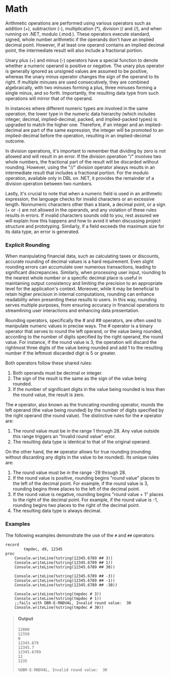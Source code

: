 # Math

Arithmetic operations are performed using various operators such as addition (+), subtraction (-), multiplication (*), division (/ and //), and when running on .NET, modulo (.mod.). These operators execute standard, signed, whole number arithmetic if the operands don't have an implied decimal point. However, if at least one operand contains an implied decimal point, the intermediate result will also include a fractional portion.

Unary plus (+) and minus (-) operators have a special function to denote whether a numeric operand is positive or negative. The unary plus operator is generally ignored as unsigned values are assumed to be positive, whereas the unary minus operator changes the sign of the operand to its right. If multiple minuses are used consecutively, they are combined algebraically, with two minuses forming a plus, three minuses forming a single minus, and so forth. Importantly, the resulting data type from such operations will mirror that of the operand.

In instances where different numeric types are involved in the same operation, the lower type in the numeric data hierarchy (which includes integer, decimal, implied-decimal, packed, and implied-packed types) is upgraded to match the higher one. Therefore, if an integer and an implied-decimal are part of the same expression, the integer will be promoted to an implied-decimal before the operation, resulting in an implied-decimal outcome.

In division operations, it's important to remember that dividing by zero is not allowed and will result in an error. If the division operation "/" involves two whole numbers, the fractional part of the result will be discarded without rounding. However, using the "//" division operator always results in an intermediate result that includes a fractional portion. For the modulo operation, available only in DBL on .NET, it provides the remainder of a division operation between two numbers.

Lastly, it's crucial to note that when a numeric field is used in an arithmetic expression, the language checks for invalid characters or an excessive length. Nonnumeric characters other than a blank, a decimal point, or a sign (+ or -) are not allowed in the operands, and any violation of these rules results in errors. If invalid characters sounds odd to you, rest assured we will explain how this happens and how to avoid it when discussing project structure and prototyping. Similarly, if a field exceeds the maximum size for its data type, an error is generated.

### Explicit Rounding
When manipulating financial data, such as calculating taxes or discounts, accurate rounding of decimal values is a hard requirement. Even slight rounding errors can accumulate over numerous transactions, leading to significant discrepancies. Similarly, when processing user input, rounding to the nearest whole number or a specific decimal place is useful in maintaining output consistency and limiting the precision to an appropriate level for the application's context. Moreover, while it may be beneficial to retain higher precision in internal computations, rounding can enhance readability when presenting these results to users. In this way, rounding serves multiple purposes, from ensuring accuracy in financial operations to streamlining user interactions and enhancing data presentation.

Rounding operators, specifically the # and ## operators, are often used to manipulate numeric values in precise ways. The # operator is a binary operator that serves to round the left operand, or the value being rounded, according to the number of digits specified by the right operand, the round value. For instance, if the round value is 3, the operation will discard the rightmost three digits of the value being rounded and add 1 to the resulting number if the leftmost discarded digit is 5 or greater.

Both operators follow these shared rules:

1.  Both operands must be decimal or integer.
2.  The sign of the result is the same as the sign of the value being rounded.
3.  If the number of significant digits in the value being rounded is less than the round value, the result is zero.

The `#` operator, also known as the truncating rounding operator, rounds the left operand (the value being rounded) by the number of digits specified by the right operand (the round value). The distinctive rules for the `#` operator are:

1.  The round value must be in the range 1 through 28. Any value outside this range triggers an "Invalid round value" error.
2.  The resulting data type is identical to that of the original operand.

On the other hand, the `##` operator allows for true rounding (rounding without discarding any digits in the value to be rounded). Its unique rules are:

1.  The round value must be in the range -28 through 28.
2.  If the round value is positive, rounding begins "round value" places to the left of the decimal point. For example, if the round value is 3, rounding begins three places to the left of the decimal point.
3.  If the round value is negative, rounding begins "round value + 1" places to the right of the decimal point. For example, if the round value is -1, rounding begins two places to the right of the decimal point.
4.  The resulting data type is always decimal.

### Examples
The following examples demonstrate the use of the `#` and `##` operators:

```dbl
record
        tmpdec, d9, 12345
proc
    Console.writeLine(%string(12345.6789 ## 3))
    Console.writeLine(%string(12345.6789 ## 1))
    Console.writeLine(%string(12345.6789 ## 30))

    Console.writeLine(%string(12345.6789 ## -3))
    Console.writeLine(%string(12345.6789 ## -1))
    Console.writeLine(%string(12345.6789 ## -30))

    Console.writeLine(%string(tmpdec # 3))
    Console.writeLine(%string(tmpdec # 1))
    ;;fails with DBR-E-RNDVAL, Invalid round value:  30
    Console.writeLine(%string(tmpdec # 30))
```

> #### Output
> ```
> 12000
> 12350
> 0
> 12345.679
> 12345.7
> 12345.6789
> 12
> 1235
> 
> %DBR-E-RNDVAL, Invalid round value:  30
> ```
